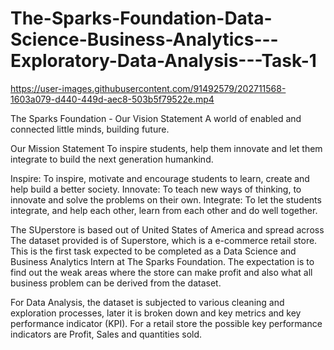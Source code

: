 # The-Sparks-Foundation-Data-Science-Business-Analytics---Exploratory-Data-Analysis---Task-1

https://user-images.githubusercontent.com/91492579/202711568-1603a079-d440-449d-aec8-503b5f79522e.mp4

The Sparks Foundation - Our Vision Statement
A world of enabled and connected little minds, building future.

Our Mission Statement
To inspire students, help them innovate and let them integrate to build the next generation humankind.

Inspire: To inspire, motivate and encourage students to learn, create and help build a better society.
Innovate: To teach new ways of thinking, to innovate and solve the problems on their own.
Integrate: To let the students integrate, and help each other, learn from each other and do well together.

The SUperstore is based out of United States of America and spread across 
The dataset provided is of Superstore, which is a e-commerce retail store.
This is the first task expected to be completed as a Data Science and Business Analytics Intern at The Sparks Foundation. The expectation is to find out the weak areas
where the store can make profit and also what all business problem can be derived from the dataset.

For Data Analysis, the dataset is subjected to various cleaning and exploration processes, later it is broken down and key metrics and key performance indicator (KPI). For a retail store the possible key performance indicators are Profit, Sales and quantities sold. 

